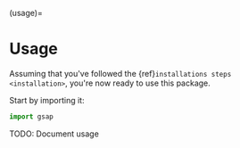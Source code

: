 (usage)=

# Usage

Assuming that you've followed the {ref}`installations steps <installation>`, you're now ready to use this package.

Start by importing it:

```python
import gsap
```

TODO: Document usage
